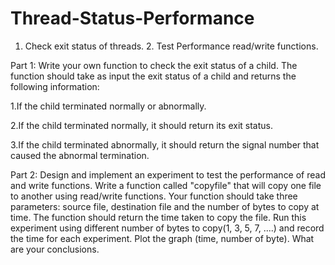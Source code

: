 # Thread-Status-Performance
1. Check exit status of threads. 2. Test Performance read/write functions.

Part 1:
Write your own function to check the exit status of a child. The function should take as input the exit status of a child and returns the following information:

1.If the child terminated normally or abnormally.

2.If the child terminated normally, it should return its exit status.

3.If the child terminated abnormally, it should return the signal number that caused the abnormal termination.

Part 2:
Design and implement an experiment to test the performance of read and write functions. Write a function called "copyfile" that will copy one file to another using read/write functions. Your function should take three parameters: source file, destination file and the number of bytes to copy at time. The function should return the time taken to copy the file. Run this experiment using different number of bytes to copy(1, 3, 5, 7, ....) and record the time for each experiment. Plot the graph (time, number of byte). What are your conclusions.
